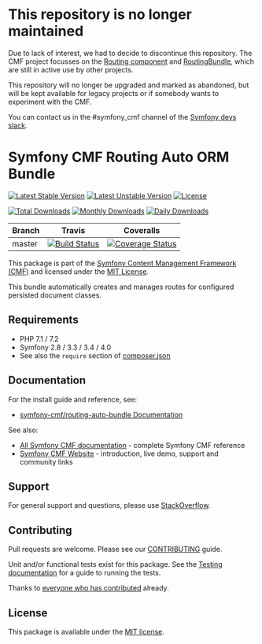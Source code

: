 # This repository is no longer maintained

Due to lack of interest, we had to decide to discontinue this repository. 
The CMF project focusses on the [Routing component](https://github.com/symfony-cmf/routing) and [RoutingBundle](https://github.com/symfony-cmf/routing-bundle), which are still in active use by other projects.

This repository will no longer be upgraded and marked as abandoned, but will be kept available for legacy projects or if somebody wants to experiment with the CMF.

You can contact us in the #symfony_cmf channel of the [Symfony devs slack](https://symfony.com/slack).

# Symfony CMF Routing Auto ORM Bundle

[![Latest Stable Version](https://poser.pugx.org/symfony-cmf/routing-auto-orm-bundle/v/stable)](https://packagist.org/packages/symfony-cmf/routing-auto-orm-bundle)
[![Latest Unstable Version](https://poser.pugx.org/symfony-cmf/routing-auto-orm-bundle/v/unstable)](https://packagist.org/packages/symfony-cmf/routing-auto-orm-bundle)
[![License](https://poser.pugx.org/symfony-cmf/routing-auto-orm-bundle/license)](https://packagist.org/packages/symfony-cmf/routing-auto-orm-bundle)

[![Total Downloads](https://poser.pugx.org/symfony-cmf/routing-auto-orm-bundle/downloads)](https://packagist.org/packages/symfony-cmf/routing-auto-orm-bundle)
[![Monthly Downloads](https://poser.pugx.org/symfony-cmf/routing-auto-orm-bundle/d/monthly)](https://packagist.org/packages/symfony-cmf/routing-auto-orm-bundle)
[![Daily Downloads](https://poser.pugx.org/symfony-cmf/routing-auto-orm-bundle/d/daily)](https://packagist.org/packages/symfony-cmf/routing-auto-orm-bundle)

Branch | Travis | Coveralls |
------ | ------ | --------- |
master | [![Build Status][travis_unstable_badge]][travis_link] | [![Coverage Status][coveralls_unstable_badge]][coveralls_unstable_link] |

This package is part of the [Symfony Content Management Framework (CMF)](http://cmf.symfony.com/) and licensed
under the [MIT License](LICENSE).

This bundle automatically creates and manages routes for configured persisted document classes.


## Requirements

* PHP 7.1 / 7.2
* Symfony 2.8 / 3.3 / 3.4 / 4.0
* See also the `require` section of [composer.json](composer.json)

## Documentation

For the install guide and reference, see:

* [symfony-cmf/routing-auto-bundle Documentation](http://symfony.com/doc/master/cmf/bundles/routing-auto-bundle/index.html)

See also:

* [All Symfony CMF documentation](http://symfony.com/doc/master/cmf/index.html) - complete Symfony CMF reference
* [Symfony CMF Website](http://cmf.symfony.com/) - introduction, live demo, support and community links

## Support

For general support and questions, please use [StackOverflow](http://stackoverflow.com/questions/tagged/symfony-cmf).

## Contributing

Pull requests are welcome. Please see our
[CONTRIBUTING](https://github.com/symfony-cmf/blob/master/CONTRIBUTING.md)
guide.

Unit and/or functional tests exist for this package. See the
[Testing documentation](http://symfony.com/doc/master/cmf/components/testing.html)
for a guide to running the tests.

Thanks to
[everyone who has contributed](contributors) already.

## License

This package is available under the [MIT license](src/Resources/meta/LICENSE).

[travis_legacy_badge]: https://travis-ci.org/symfony-cmf/routing-auto-orm-bundle.svg?branch=master
[travis_stable_badge]: https://travis-ci.org/symfony-cmf/routing-auto-orm-bundle.svg?branch=master
[travis_unstable_badge]: https://travis-ci.org/symfony-cmf/routing-auto-orm-bundle.svg?branch=master
[travis_link]: https://travis-ci.org/symfony-cmf/routing-auto-orm-bundle

[coveralls_legacy_badge]: https://coveralls.io/repos/github/symfony-cmf/routing-auto-orm-bundle/badge.svg?branch=master
[coveralls_legacy_link]: https://coveralls.io/github/symfony-cmf/routing-auto-orm-bundle?branch=master
[coveralls_stable_badge]: https://coveralls.io/repos/github/symfony-cmf/routing-auto-orm-bundle/badge.svg?branch=master
[coveralls_stable_link]: https://coveralls.io/github/symfony-cmf/routing-auto-orm-bundle?branch=master
[coveralls_unstable_badge]: https://coveralls.io/repos/github/symfony-cmf/routing-auto-orm-bundle/badge.svg?branch=master
[coveralls_unstable_link]: https://coveralls.io/github/symfony-cmf/routing-auto-orm-bundle?branch=master
